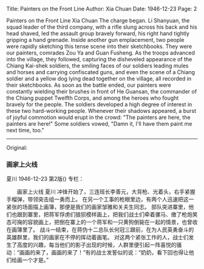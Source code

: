 Title: Painters on the Front Line
Author: Xia Chuan
Date: 1946-12-23
Page: 2

Painters on the Front Line
    Xia Chuan
    The charge began. Li Shanyuan, the squad leader of the third company, with a rifle slung across his back and his head shaved, led the assault group bravely forward, his right hand tightly gripping a hand grenade.
    Inside another gun emplacement, two people were rapidly sketching this tense scene into their sketchbooks. They were our painters, comrades Zou Ya and Guan Fusheng.
    As the troops advanced into the village, they followed, capturing the disheveled appearance of the Chiang Kai-shek soldiers, the smiling faces of our soldiers leading mules and horses and carrying confiscated guns, and even the scene of a Chiang soldier and a yellow dog lying dead together on the village, all recorded in their sketchbooks.
    As soon as the battle ended, our painters were constantly wielding their brushes in front of He Guansan, the commander of the Chiang puppet Twelfth Corps, and among the heroes who fought bravely for the people.
    The soldiers developed a high degree of interest in these two hard-working people. Whenever their shadows appeared, a burst of joyful commotion would erupt in the crowd: "The painters are here, the painters are here!" Some soldiers vowed, "Damn it, I'll have them paint me next time, too."



<hr /> 

Original: 


### 画家上火线
夏川
1946-12-23
第2版()
专栏：

　　画家上火线
    夏川
    冲锋开始了，三连班长李善元，大背枪、光着头，右手紧握手榴弹，带领突击组一勇而上。
    在另一个工事的枪眼里边，有两个人迅速把这一紧张的场面描上画簿，那便是我们的画家邹雅和关夫生同志。
    部队突进寨里，他们也跟到寨里，把蒋军俘虏们狼狈模样画上，把我们战士们牵着骡马、缴了枪炮笑态可掬的容貌画上，把倒在寨上的一个蒋军和一只黄狗倒毙在一起的情景，也曾收在画簿里了。
    战斗一结束，在蒋伪十二总队长何冠三跟前，在为人民英勇奋斗的英雄群里，我们的画家在不停的挥动着画笔。
    对这两个紧张工作的人，战士们发生了高度的兴趣，每当他们的影子出现的时候，人群里便引起一阵喜悦的骚动：“画画的来了，画画的来了！”有的战士发誓似的说：“奶奶，看下回也得让他们给画一个才是。”
